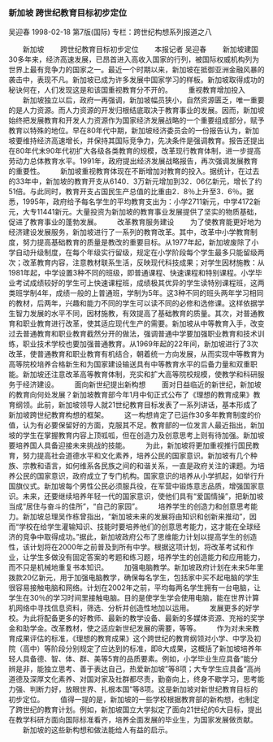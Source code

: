### 新加坡  跨世纪教育目标初步定位
吴迎春
1998-02-18
第7版(国际)
专栏：跨世纪构想系列报道之八

　　新加坡
　　跨世纪教育目标初步定位
　　本报记者  吴迎春
　　新加坡建国30多年来，经济高速发展，已昂首进入高收入国家的行列，被国际权威机构列为世界上最有竞争力的国家之一。最近一个时期以来，新加坡在抵御亚洲金融风暴的袭击中，表现不凡。新加坡已成为许多发展中国家学习的样板。新加坡取得成功的秘诀何在，人们发现这是和该国重视教育分不开的。
　　重视教育增加投入
　　新加坡独立以后，政府一再强调，新加坡幅员狭小，自然资源匮乏，唯一重要的是人力资源。而人力资源的开发归根结底取决于教育事业的发展。因而，新加坡始终把发展教育和开发人力资源作为国家经济发展战略的一个重要组成部分，赋予教育以特殊的地位。早在80年代中期，新加坡经济委员会的一份报告认为，新加坡要维持经济高速增长，并保持其国际竞争力，先决条件是强调教育。报告还提出在80年代末90年代初扩大各级各类教育的规模，改革现行教育体制，进一步提高劳动力总体教育水平。1991年，政府提出经济发展战略报告，再次强调发展教育的重要性。
　　新加坡重视教育体现在不断增加对教育的投入。据统计，在过去的33年中，新加坡的教育开支从6140．3万新元增加到32．06亿新元，增长了约51倍。与此同时，教育开支占国民生产总值的比重由2．8％上升至3．6％。据悉，1995年，政府给予每名学生的平均教育支出为：小学2711新元，中学4172新元，大专11441新元。大量投资为新加坡的教育事业发展提供了坚实的物质基础，促进了教育事业的蓬勃发展。
　　改革教育服务建设
　　为了使教育能更好地为经济建设发展服务，新加坡进行了一系列的教育改革。其中，改革中小学教育制度，努力提高基础教育的质量是教改的重要目标。从1977年起，新加坡废除了小学自动升级制度，在每个年级实行留级，规定在小学阶段每个学生最多只能留级两次；改革教育内容，注意教材联系生活，反映现代科技成果；对学生因材施教：从1981年起，中学设置3种不同的班级，即普通课程、快速课程和特别课程。小学毕业考试成绩较好的学生可上快速课程班，成绩极其优异的学生读特别课程班，这两类班学制4年，成绩一般的上普通班，学制为5年。这3种不同的班头两年学习相同的教材，后两年，兴趣和能力不同的学生可以读不同的必修和选修课。这样依据学生智力发展的水平不同，因材施教，有效提高了基础教育的质量。其次，对普通教育和职业教育进行改革，使其适应现代生产的需要。新加坡从中等教育入手，改变过去普通教育和职业教育截然分开的做法，强调普通中学要加强职业教育和技术训练，职业技术学校也要加强普通教育。从1969年起的22年间，新加坡进行了3次改革，使普通教育和职业教育有机结合，朝着统一方向发展，从而实现中等教育为高等院校培养合格新生和为国家建设输送具有中等教育水平的后备力量和双重职能。新加坡还注意改革高等教育体制，充实和扩大高等院校规模，使教学和科研服务于经济建设。
　　面向新世纪提出新构想
　　面对日益临近的新世纪，新加坡的教育向何处发展？新加坡教育部今年1月中旬正式公布了《理想的教育成果》教育纲领。此前，新加坡领导人就21世纪教育目标发表了一系列讲话，基本形成了新加坡跨世纪教育构想的框架。
　　这一构想肯定了已运作30多年教育制度的价值，认为有必要保留好的方面，克服其不足。教育部的一位发言人最近指出，新加坡的学生在掌握教育内容上顶呱呱，但在创造力及创意思考上则有待加强。新加坡要培养国人具备迎接未来挑战的技能。
　　为此，新加坡将更加重视推行国民教育，努力提高社会道德水平和文化素养，培养公民的国家意识。新加坡有几个种族、宗教和语言，如何维系各民族之间的和谐关系，一直是政府关注的课题。为培养公民的国家意识，政府成立了专门机构。国家意识的培养从小学抓起，如举行升国旗仪式。新加坡每个男性公民必须服兵役，在军营中锻炼意志品质，增强国家意识。未来，还要继续培养年轻一代的国家意识，使他们具有“爱国情操”，把新加坡当成“居住与奋斗的佳所”，“自己的家园”。
　　培养学生的创造力和创意思考能力。新加坡总理吴作栋曾指出，“新加坡未来的发展将由知识和创新来推动”，因而“学校在给学生灌输知识、技能时要培养他们的创意思考能力，这才能在全球经济的竞争中取得成功。”据此，新加坡政府公布了思维能力计划以提高学生的创造性，该计划将在2000年之前普及到所有中学。根据这项计划，将改革考试和作业，让学生多做没有固定答案的考题和练习题，培养学生的创造能力和应用能力，而不只是机械地重复书本知识。
　　加强电脑教学。新加坡政府计划在未来5年里拨款20亿新元，用于加强电脑教学，确保每名学生，包括家中买不起电脑的学生很容易接触电脑和网络。计划在2002年之前，平均每两名学生拥有一台电脑，让学生在30％的学习时间里接触电脑。目的是使学生学会使用电脑，能在世界计算机网络中寻找信息资料，筛选、分析并创造性地加以运用。
　　发展更多的好学校。为此将配备更多的好教师、最新的教学设备、最新的多媒体资源、充裕的奖学金和助学金。改革教材，使之适应新世纪发展的需要，等等。
　　作为对未来教育成果评估的标准，《理想的教育成果》这个跨世纪的教育纲领对小学、中学及初院（高中）等阶段分别规定了应达到的标准，即8大成果，这概括了新加坡培养年轻人具备德、智、体、群、美等5育的品质要素。例如，小学毕业生应具备“能分辨是非，能独立思考、善于表达自己，热爱新加坡”等8项；大专学生应具备“高尚道德及深厚文化素养、对国对家及社群都尽责，勤奋向上，终身不歇学习，思考能力强、判断力好，放眼世界、扎根本国”等8项。这是新加坡对新世纪教育目标的初步定位。
　　值得一提的是，新加坡的一些学校根据教育部的新构想，也制定了跨世纪的教育计划。例如，新加坡国立大学拟定了面向21世纪的6大目标，提出在教学科研方面向国际标准看齐，培养全面发展的毕业生，为国家发展做贡献。
　　新加坡的这些新构想和做法能给人有益的启示。
